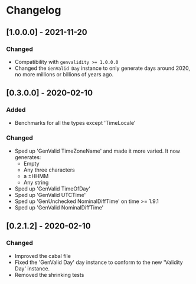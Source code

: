 # Changelog

## [1.0.0.0] - 2021-11-20

### Changed

* Compatibility with `genvalidity >= 1.0.0.0`
* Changed the `GenValid Day` instance to only generate days around 2020, no more millions or billions of years ago.

## [0.3.0.0] - 2020-02-10

### Added

* Benchmarks for all the types except 'TimeLocale'

### Changed

* Sped up 'GenValid TimeZoneName' and made it more varied.
  It now generates:
  - Empty
  - Any three characters
  - a ±HHMM
  - Any string
* Sped up 'GenValid TimeOfDay'
* Sped up 'GenValid UTCTime'
* Sped up 'GenUnchecked NominalDiffTime' on time >= 1.9.1
* Sped up 'GenValid NominalDiffTime'

## [0.2.1.2] - 2020-02-10

### Changed

* Improved the cabal file
* Fixed the 'GenValid Day' day instance to conform to the new 'Validity Day' instance.
* Removed the shrinking tests
